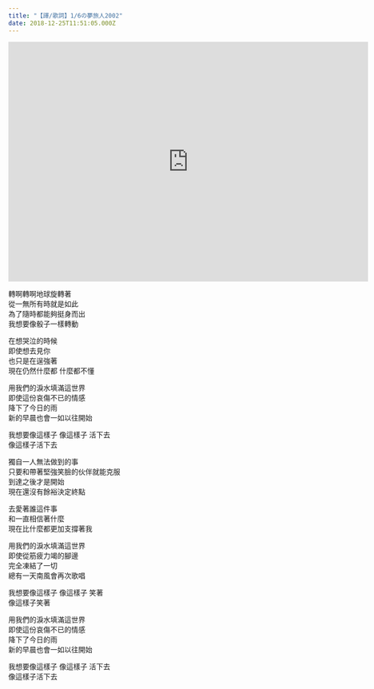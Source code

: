 ```yaml
---
title: "【譯/歌詞】1/6の夢旅人2002"
date: 2018-12-25T11:51:05.000Z
---
```


<iframe width="720" height="480" src="https://www.youtube.com/embed/lxt-zHlHd1o" frameborder="0" allow="accelerometer; autoplay; clipboard-write; encrypted-media; gyroscope; picture-in-picture" allowfullscreen></iframe>

轉啊轉啊地球旋轉著
<br>從一無所有時就是如此
<br>為了隨時都能夠挺身而出
<br>我想要像骰子一樣轉動

在想哭泣的時候
<br>即使想去見你
<br>也只是在逞強著
<br>現在仍然什麼都 什麼都不懂

用我們的淚水填滿這世界
<br>即使這份哀傷不已的情感
<br>降下了今日的雨
<br>新的早晨也會一如以往開始

我想要像這樣子 像這樣子 活下去
<br>像這樣子活下去

獨自一人無法做到的事
<br>只要和帶著堅強笑臉的伙伴就能克服
<br>到達之後才是開始
<br>現在還沒有餘裕決定終點

去愛著誰這件事
<br>和一直相信著什麼
<br>現在比什麼都更加支撐著我

用我們的淚水填滿這世界
<br>即使從筋疲力竭的腳邊
<br>完全凍結了一切
<br>總有一天南風會再次歌唱

我想要像這樣子 像這樣子 笑著
<br>像這樣子笑著

用我們的淚水填滿這世界
<br>即使這份哀傷不已的情感
<br>降下了今日的雨
<br>新的早晨也會一如以往開始

我想要像這樣子 像這樣子 活下去
<br>像這樣子活下去
